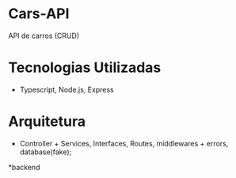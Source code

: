 # Cars-API
API de carros (CRUD)

# Tecnologias Utilizadas
  -  Typescript, Node.js, Express

# Arquitetura
  - Controller + Services, Interfaces, Routes, middlewares + errors, database(fake);

*backend

